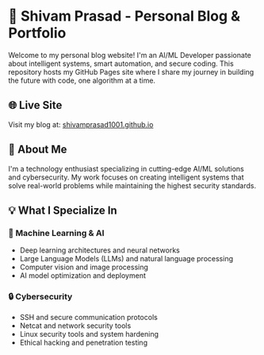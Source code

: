 # 🤖 Shivam Prasad - Personal Blog & Portfolio

Welcome to my personal blog website! I'm an AI/ML Developer passionate about intelligent systems, smart automation, and secure coding. This repository hosts my GitHub Pages site where I share my journey in building the future with code, one algorithm at a time.

## 🌐 Live Site

Visit my blog at: [shivamprasad1001.github.io](https://shivamprasad1001.github.io)

## 🚀 About Me

I'm a technology enthusiast specializing in cutting-edge AI/ML solutions and cybersecurity. My work focuses on creating intelligent systems that solve real-world problems while maintaining the highest security standards.

## 💡 What I Specialize In

### 🤖 Machine Learning & AI
- Deep learning architectures and neural networks
- Large Language Models (LLMs) and natural language processing
- Computer vision and image processing
- AI model optimization and deployment

### 🔒 Cybersecurity
- SSH and secure communication protocols
- Netcat and network security tools
- Linux security tools and system hardening
- Ethical hacking and penetration testing

